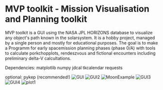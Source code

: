 # MVP toolkit - Mission Visualisation and Planning toolkit

MVP toolkit is a GUI using the NASA JPL HORIZONS database to visualize any object's path known in the solarsystem. 
It is a hobby project, managed by a single person and mostly for educational purposes. The goal is to make a Programm for early
spacemission planning phases (phase 0/A) with tools to calculate porkchopplots, rendeszvous and fictional encounters including 
preliminary delta-V calcultations.

Dependencies:
matplotlib
numpy
jdcal
tkcalendar
requests

optional:
pykep (recommended!)
![GUI](https://github.com/koba1312/MVP-toolkit/blob/master/images/MVP_toolkit_example.PNG)
![GUI2](https://github.com/koba1312/MVP-toolkit/blob/master/images/porkchop_example.png)
![MoonExample](https://github.com/koba1312/MVP-toolkit/blob/master/images/MoonExample.png)
![GUI3](https://github.com/koba1312/MVP-toolkit/blob/master/images/MVP_toolkit_example2.PNG)
![GUI4](https://github.com/koba1312/MVP-toolkit/blob/master/images/porkchop_menu.png)
![plot1](https://github.com/koba1312/MVP-toolkit/blob/master/images/Apophis_example.jpg)
